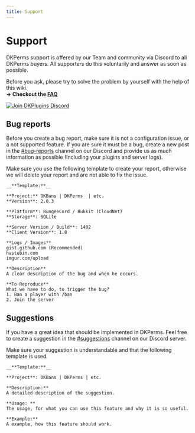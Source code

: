 ```yaml
---
title: Support
---
```


# Support

DKPerms support is offered by our Team and community via Discord to all DKPerms buyers. All supporters do this voluntarily and answer as soon as possible.

Before you ask, please try to solve the problem by yourself with the help of this wiki.
<br/> **-> Checkout the [FAQ](Frequently-Asked-Questions)**

[![Join DKPlugins Discord](https://discordapp.com/api/guilds/513441444959223809/embed.png?style=banner2)](https://discord.gg/ZR7HtTw)

## Bug reports
Before you create a bug report, make sure it is not a configuration issue, or a not supported feature. If you are sure it must be a bug, create a new post in the [#bug-reports](https://discordapp.com/channels/513441444959223809/513445161846439937/569127057691508746) channel on our Discord and provide us as much information as possible (Including your plugins and server logs).

Make sure you use the following template to create your report, otherwise we will delete your report and are not able to fix the issue.

```
__**Template:**__

**Project:** DKBans | DKPerms  | etc.
**Version**: 2.0.3

**Platform**: BungeeCord / Bukkit (CloudNet)
**Storage**: SQLite

**Server Version / Build**: 1402
**Client Version**: 1.8

**Logs / Images**
gist.github.com (Recommended)
hastebin.com
imgur.com/upload

**Description**
A clear description of the bug and when he occurs.

**To Reproduce**
What we have to do, to trigger the bug?
1. Ban a player with /ban
2. Join the server
```

## Suggestions
If you have a great idea that should be implemented in DKPerms. Feel free to create a suggestion in the [#suggestions](https://discordapp.com/channels/513441444959223809/513445184747339787/642483585135411211) channel on our Discord server.

Make sure your suggestion is understandable and that the following template is used.

```
__**Template:**__

**Project**: DKBans | DKPerms | etc.

**Description:**
A detailed description of the suggestion.

**Usage: **
The usage, for what you can use this feature and why it is so useful.

**Example:**
A example, how this feature should work.
```
